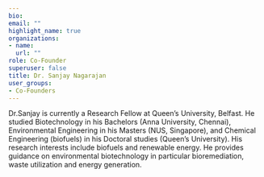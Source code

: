 ```yaml
---
bio: 
email: ""
highlight_name: true
organizations:
- name: 
  url: ""
role: Co-Founder
superuser: false
title: Dr. Sanjay Nagarajan
user_groups:
- Co-Founders
---
```

Dr.Sanjay is currently a Research Fellow at Queen’s University, Belfast. He studied Biotechnology in his Bachelors (Anna University, Chennai), Environmental Engineering in his Masters (NUS, Singapore), and Chemical Engineering (biofuels) in his Doctoral studies (Queen’s University). His research interests include biofuels and renewable energy. He provides guidance on environmental biotechnology in particular bioremediation, waste utilization and energy generation.


